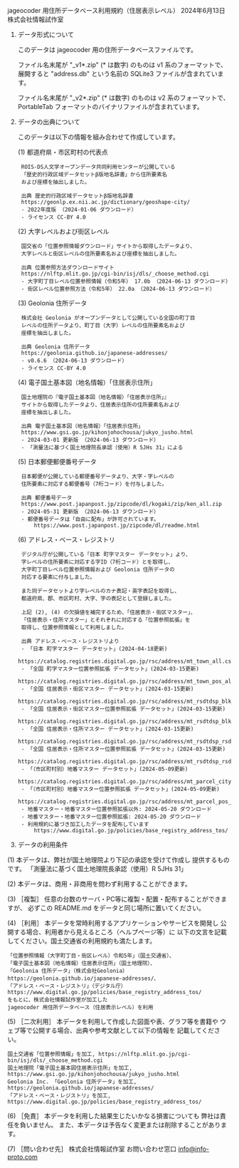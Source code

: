jageocoder 用住所データベース利用規約（住居表示レベル）
2024年6月13日 株式会社情報試作室

1. データ形式について

    このデータは jageocoder 用の住所データベースファイルです。

    ファイル名末尾が "_v1*.zip" (* は数字) のものは v1 系のフォーマットで、
    展開すると "address.db" という名前の SQLite3 ファイルが含まれています。

    ファイル名末尾が "_v2*.zip" (* は数字) のものは v2 系のフォーマットで、
    PortableTab フォーマットのバイナリファイルが含まれています。

2. データの出典について

    このデータは以下の情報を組み合わせて作成しています。

    (1) 都道府県・市区町村の代表点

        ROIS-DS人文学オープンデータ共同利用センターが公開している
        「歴史的行政区域データセットβ版地名辞書」から住所要素名
        および座標を抽出しました。

        出典 歴史的行政区域データセットβ版地名辞書
        https://geonlp.ex.nii.ac.jp/dictionary/geoshape-city/
        - 2022年度版 （2024-01-06 ダウンロード）
        - ライセンス CC-BY 4.0

    (2) 大字レベルおよび街区レベル

        国交省の「位置参照情報ダウンロード」サイトから取得したデータより、
        大字レベルと街区レベルの住所要素名および座標を抽出しました。

        出典 位置参照方法ダウンロードサイト
        https://nlftp.mlit.go.jp/cgi-bin/isj/dls/_choose_method.cgi
        - 大字町丁目レベル位置参照情報（令和5年） 17.0b （2024-06-13 ダウンロード）
        - 街区レベル位置参照方法（令和5年） 22.0a （2024-06-13 ダウンロード）

    (3) Geolonia 住所データ

        株式会社 Geolonia がオープンデータとして公開している全国の町丁目
        レベルの住所データより、町丁目（大字）レベルの住所要素名および
        座標を抽出しました。

        出典 Geolonia 住所データ
        https://geolonia.github.io/japanese-addresses/
        - v0.6.6 （2024-06-13 ダウンロード）
        - ライセンス CC-BY 4.0
        
    (4) 電子国土基本図（地名情報）「住居表示住所」
   
        国土地理院の『電子国土基本図（地名情報）「住居表示住所」』
        サイトから取得したデータより、住居表示住所の住所要素名および
        座標を抽出しました。

        出典 電子国土基本図（地名情報）「住居表示住所」
        https://www.gsi.go.jp/kihonjohochousa/jukyo_jusho.html
        - 2024-03-01 更新版 （2024-06-13 ダウンロード）
        - 「測量法に基づく国土地理院長承認（使用）R 5JHs 31」による

    (5) 日本郵便郵便番号データ

        日本郵便が公開している郵便番号データより、大字・字レベルの
        住所要素に対応する郵便番号（7桁コード）を付与しました。

        出典 郵便番号データ
        https://www.post.japanpost.jp/zipcode/dl/kogaki/zip/ken_all.zip
        - 2024-05-31 更新版 （2024-06-13 ダウンロード）
        - 郵便番号データは「自由に配布」が許可されています。
            https://www.post.japanpost.jp/zipcode/dl/readme.html

    (6) アドレス・ベース・レジストリ

        デジタル庁が公開している「日本 町字マスター データセット」より、
        字レベルの住所要素に対応する字ID（7桁コード）とを取得し、
        大字町丁目レベル位置参照情報および Geolonia 住所データの
        対応する要素に付与しました。

        また同データセットより字レベルのカナ表記・英字表記を取得し、
        都道府県、郡、市区町村、大字、字の表記として登録しました。

        上記 (2), (4) の欠損値を補完するため、「住居表示・街区マスター」、
        「住居表示・住所マスター」とそれぞれに対応する「位置参照拡張」を
        取得し、位置参照情報として利用しました。

        出典 アドレス・ベース・レジストリより
        - 「日本 町字マスター データセット」(2024-04-18更新)
            https://catalog.registries.digital.go.jp/rsc/address/mt_town_all.csv.zip
        - 「全国 町字マスター位置参照拡張 データセット」(2024-03-15更新)
            https://catalog.registries.digital.go.jp/rsc/address/mt_town_pos_all.csv.zip
        - 「全国 住居表示・街区マスター データセット」(2024-03-15更新)
            https://catalog.registries.digital.go.jp/rsc/address/mt_rsdtdsp_blk_all.csv.zip
        - 「全国 住居表示・街区マスター位置参照拡張 データセット」(2024-03-15更新)
            https://catalog.registries.digital.go.jp/rsc/address/mt_rsdtdsp_blk_pos_all.csv.zip
        - 「全国 住居表示・住所マスター データセット」(2024-03-15更新)
            https://catalog.registries.digital.go.jp/rsc/address/mt_rsdtdsp_rsdt_all.csv.zip
        - 「全国 住居表示・住所マスター位置参照拡張 データセット」(2024-03-15更新)
            https://catalog.registries.digital.go.jp/rsc/address/mt_rsdtdsp_rsdt_pos_all.csv.zip
        - 「（市区町村別）地番マスター データセット」(2024-05-09更新)
            https://catalog.registries.digital.go.jp/rsc/address/mt_parcel_cityXXXXXX.csv.zip
        - 「（市区町村別）地番マスター位置参照拡張 データセット」(2024-05-09更新)
            https://catalog.registries.digital.go.jp/rsc/address/mt_parcel_pos_cityXXXXXX.csv.zip
        - 地番マスター・地番マスター位置参照拡張以外: 2024-05-20 ダウンロード
        - 地番マスター・地番マスター位置参照拡張: 2024-05-20 ダウンロード
        - 利用規約に基づき加工したデータを配布しています
            https://www.digital.go.jp/policies/base_registry_address_tos/


3. データの利用条件

(1) 本データは、弊社が国土地理院より下記の承認を受けて作成し
    提供するものです。
   「測量法に基づく国土地理院長承認（使用）R 5JHs 31」

(2) 本データは、商用・非商用を問わず利用することができます。

(3) ［複製］
    任意の台数のサーバ・PC等に複製・配置・配布することができますが、
    必ずこの README.md をデータと同じ場所に置いてください。

(4) ［利用］
    本データを常時利用するアプリケーションやサービスを開発し
    公開する場合、利用者から見えるところ（ヘルプページ等）に
    以下の文言を記載してください。国土交通省の利用規約も満たします。

    「位置参照情報（大字町丁目・街区レベル）令和5年」（国土交通省）、
    「電子国土基本図（地名情報）住居表示住所」（国土地理院）、
    「Geolonia 住所データ」（株式会社Geolonia） https://geolonia.github.io/japanese-addresses/、
    「アドレス・ベース・レジストリ」（デジタル庁）
    https://www.digital.go.jp/policies/base_registry_address_tos/
    をもとに、株式会社情報試作室が加工した
    jageocoder 用住所データベース（住居表示レベル）を利用

(5) ［二次利用］
    本データを利用して作成した図面や表、グラフ等を書籍や
    ウェブ等で公開する場合、出典や参考文献として以下の情報を
    記載してください。

    国土交通省「位置参照情報」を加工, https://nlftp.mlit.go.jp/cgi-bin/isj/dls/_choose_method.cgi
    国土地理院「電子国土基本図住居表示住所」を加工, https://www.gsi.go.jp/kihonjohochousa/jukyo_jusho.html
    Geolonia Inc. 「Geolonia 住所データ」を加工, https://geolonia.github.io/japanese-addresses/
    「アドレス・ベース・レジストリ」を加工,
    https://www.digital.go.jp/policies/base_registry_address_tos/

(6) ［免責］
    本データを利用した結果生じたいかなる損害についても
    弊社は責任を負いません。
    また、本データは予告なく変更または削除することがあります。

(7) ［問い合わせ先］
    株式会社情報試作室 お問い合わせ窓口
    info@info-proto.com
